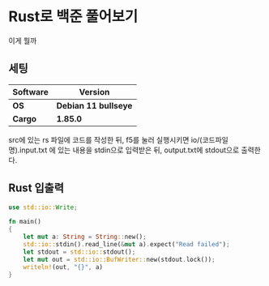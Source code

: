 # Rust로 백준 풀어보기

이게 뭘까

## 세팅
  
|**Software**|**Version**|
|---|---|
|**OS**|**Debian 11 bullseye**|
|**Cargo**|**1.85.0**|

src에 있는 rs 파일에 코드를 작성한 뒤, f5를 눌러 실행시키면 io/(코드파일명).input.txt 에 있는 내용을 stdin으로 입력받은 뒤, output.txt에 stdout으로 출력한다.

## Rust 입출력

```rust
use std::io::Write;

fn main()
{
    let mut a: String = String::new();
    std::io::stdin().read_line(&mut a).expect("Read failed");
    let stdout = std::io::stdout();
    let mut out = std::io::BufWriter::new(stdout.lock());
    writeln!(out, "{}", a)
}
```
